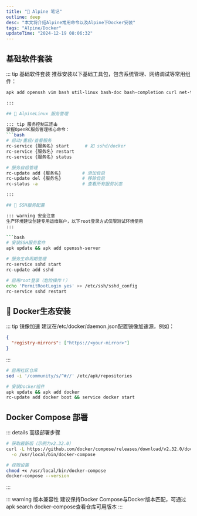 ```yaml
---
title: "📄 Alpine 笔记"
outline: deep
desc: "本文将介绍Alpine常用命令以及Alpine下Docker安装"
tags: "Alpine/Docker"
updateTime: "2024-12-19 08:06:32"
---
```


## 基础软件套装
::: tip 基础软件套装
推荐安装以下基础工具包，包含系统管理、网络调试等常用组件：
```bash
apk add openssh vim bash util-linux bash-doc bash-completion curl net-tools

:::

## 🐧 AlpineLinux 服务管理

::: tip 服务控制三连击
掌握OpenRC服务管理核心命令：
```bash
# 启动/重启/查看服务
rc-service {服务名} start      # 如 sshd/docker
rc-service {服务名} restart
rc-service {服务名} status

# 服务自启管理
rc-update add {服务名}        # 添加自启
rc-update del {服务名}        # 移除自启
rc-status -a                 # 查看所有服务状态

:::

## 🔐 SSH服务配置

::: warning 安全注意
生产环境建议创建专用运维账户，以下root登录方式仅限测试环境使用
:::

```bash
# 安装SSH服务套件
apk update && apk add openssh-server

# 服务生命周期管理
rc-service sshd start
rc-update add sshd

# 启用root登录（危险操作！）
echo 'PermitRootLogin yes' >> /etc/ssh/sshd_config
rc-service sshd restart
```

## 🐳 Docker生态安装
::: tip 镜像加速
建议在/etc/docker/daemon.json配置镜像加速源，例如：
```json
{
  "registry-mirrors": ["https://<your-mirror>"]
}
```
:::

```bash
# 启用社区仓库
sed -i '/community/s/^#//' /etc/apk/repositories

# 安装Docker组件
apk update && apk add docker
rc-update add docker boot && service docker start
```
## Docker Compose 部署
::: details 高级部署步骤
```bash
# 获取最新版（示例为v2.32.0）
curl -L https://github.com/docker/compose/releases/download/v2.32.0/docker-compose-linux-x86_64 \
  -o /usr/local/bin/docker-compose

# 权限设置
chmod +x /usr/local/bin/docker-compose
docker-compose --version
```
:::

::: warning 版本兼容性
建议保持Docker Compose与Docker版本匹配，可通过apk search docker-compose查看仓库可用版本
:::